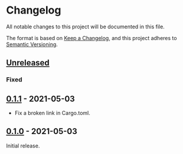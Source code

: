# Changelog

All notable changes to this project will be documented in this file.

The format is based on [Keep a Changelog], and this project adheres to [Semantic
Versioning].

## [Unreleased]

### Fixed

## [0.1.1] - 2021-05-03

- Fix a broken link in Cargo.toml.

## [0.1.0] - 2021-05-03

Initial release.

[Keep a Changelog]: https://keepachangelog.com/en/1.0.0/
[Semantic Versioning]: https://semver.org/spec/v2.0.0.html

[Unreleased]: https://github.com/apyrgio/helvetia/compare/client/v0.1.1...HEAD
[0.1.1]: https://github.com/apyrgio/helvetia/releases/tag/client/v0.1.1
[0.1.0]: https://github.com/apyrgio/helvetia/releases/tag/client/v0.1.0
